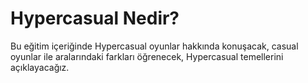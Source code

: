 # Hypercasual Nedir?
Bu eğitim içeriğinde Hypercasual oyunlar hakkında konuşacak, casual oyunlar ile aralarındaki farkları öğrenecek, Hypercasual temellerini açıklayacağız.
